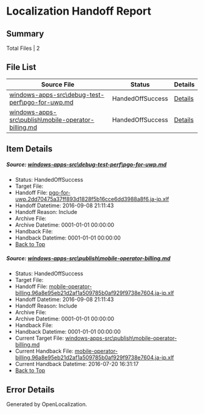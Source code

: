 # <a name='report-top'></a> Localization Handoff Report

## Summary
 Total Files | 2

## File List
 Source File | Status | Details 
 ----------- | ------ | ------- 
 [windows-apps-src\debug-test-perf\pgo-for-uwp.md](https://github.com/Microsoft/windows-apps/blob/cb0c425b9764cb20aeab500a0c47db9f573a0042/windows-apps-src/debug-test-perf/pgo-for-uwp.md) | HandedOffSuccess | [Details](#60182879f9cf3d364974d6ec4d3c26ec76e0e1053307)
 [windows-apps-src\publish\mobile-operator-billing.md](https://github.com/Microsoft/windows-apps/blob/3afac16fb79262dd6a75cd44804747d173e60edf/windows-apps-src/publish/mobile-operator-billing.md) | HandedOffSuccess | [Details](#114783cb93d1d49eb1b2cd0d5218a35318a02df05088)

## Item Details
##### <a name='60182879f9cf3d364974d6ec4d3c26ec76e0e1053307'></a> Source: [windows-apps-src\debug-test-perf\pgo-for-uwp.md](https://github.com/Microsoft/windows-apps/blob/cb0c425b9764cb20aeab500a0c47db9f573a0042/windows-apps-src/debug-test-perf/pgo-for-uwp.md)
* Status: HandedOffSuccess
* Target File: 
* Handoff File: [pgo-for-uwp.2dd70475a37ff893d1828f5b16cce6dd3988a8f6.ja-jp.xlf](https://github.com/Microsoft/WDG.handoff/blob/4997d85ed86e171b4b034cca63048d85a7934942/ol-handoff/Microsoft/windows-apps.ja-jp/master/pgo-for-uwp.2dd70475a37ff893d1828f5b16cce6dd3988a8f6.ja-jp.xlf)
* Handoff Datetime: 2016-09-08 21:11:43
* Handoff Reason: Include
* Archive File: 
* Archive Datetime: 0001-01-01 00:00:00
* Handback File: 
* Handback Datetime: 0001-01-01 00:00:00
* [Back to Top](#report-top)

##### <a name='114783cb93d1d49eb1b2cd0d5218a35318a02df05088'></a> Source: [windows-apps-src\publish\mobile-operator-billing.md](https://github.com/Microsoft/windows-apps/blob/3afac16fb79262dd6a75cd44804747d173e60edf/windows-apps-src/publish/mobile-operator-billing.md)
* Status: HandedOffSuccess
* Target File: 
* Handoff File: [mobile-operator-billing.96a8e95eb21d2af1a509785b0af929f9738e7604.ja-jp.xlf](https://github.com/Microsoft/WDG.handoff/blob/4997d85ed86e171b4b034cca63048d85a7934942/ol-handoff/Microsoft/windows-apps.ja-jp/master/mobile-operator-billing.96a8e95eb21d2af1a509785b0af929f9738e7604.ja-jp.xlf)
* Handoff Datetime: 2016-09-08 21:11:43
* Handoff Reason: Include
* Archive File: 
* Archive Datetime: 0001-01-01 00:00:00
* Handback File: 
* Handback Datetime: 0001-01-01 00:00:00
* Current Target File: [windows-apps-src\publish\mobile-operator-billing.md](https://github.com/Microsoft/windows-apps.ja-jp/blob/bb8e3c217182fd3ae9fd7c331e3722f1189b5569/windows-apps-src/publish/mobile-operator-billing.md)
* Current Handback File: [mobile-operator-billing.96a8e95eb21d2af1a509785b0af929f9738e7604.ja-jp.xlf](https://github.com/Microsoft/WDG.handback/blob/5fbfce34d71b9c9ce97b3692f989d8e628c65b51/ol-handback/Microsoft/windows-apps.ja-jp/master/mobile-operator-billing.96a8e95eb21d2af1a509785b0af929f9738e7604.ja-jp.xlf)
* Current Handback Datetime: 2016-07-20 16:31:17
* [Back to Top](#report-top)


## Error Details

Generated by OpenLocalization.
